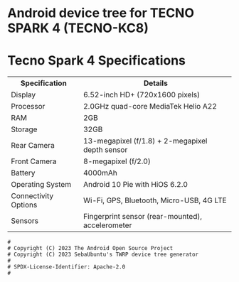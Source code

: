 # Android device tree for TECNO SPARK 4 (TECNO-KC8)

# Tecno Spark 4 Specifications

<table>
  <tr>
    <th>Specification</th>
    <th>Details</th>
  </tr>
  <tr>
    <td>Display</td>
    <td>6.52-inch HD+ (720x1600 pixels)</td>
  </tr>
  <tr>
    <td>Processor</td>
    <td>2.0GHz quad-core MediaTek Helio A22</td>
  </tr>
  <tr>
    <td>RAM</td>
    <td>2GB</td>
  </tr>
  <tr>
    <td>Storage</td>
    <td>32GB</td>
  </tr>
  <tr>
    <td>Rear Camera</td>
    <td>13-megapixel (f/1.8) + 2-megapixel depth sensor</td>
  </tr>
  <tr>
    <td>Front Camera</td>
    <td>8-megapixel (f/2.0)</td>
  </tr>
  <tr>
    <td>Battery</td>
    <td>4000mAh</td>
  </tr>
  <tr>
    <td>Operating System</td>
    <td>Android 10 Pie with HiOS 6.2.0</td>
  </tr>
  <tr>
    <td>Connectivity Options</td>
    <td>Wi-Fi, GPS, Bluetooth, Micro-USB, 4G LTE</td>
  </tr>
  <tr>
    <td>Sensors</td>
    <td>Fingerprint sensor (rear-mounted), accelerometer</td>
  </tr>
</table>


```
#
# Copyright (C) 2023 The Android Open Source Project
# Copyright (C) 2023 SebaUbuntu's TWRP device tree generator
#
# SPDX-License-Identifier: Apache-2.0
#
```
